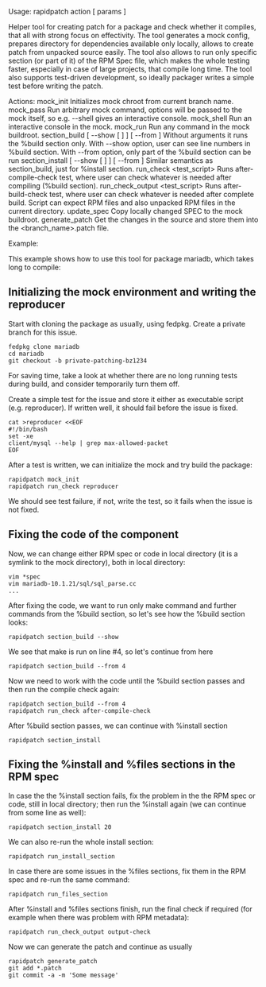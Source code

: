 Usage: rapidpatch action [ params ]

Helper tool for creating patch for a package and check whether it compiles, that all with strong focus on effectivity. The tool generates a mock config, prepares directory for dependencies available only locally, allows to create patch from unpacked source easily. The tool also allows to run only specific section (or part of it) of the RPM Spec file, which makes the whole testing faster, especially in case of large projects, that compile long time. The tool also supports test-driven development, so ideally packager writes a simple test before writing the patch.

Actions:
  mock_init        Initializes mock chroot from current branch name.
  mock_pass        Run arbitrary mock command, options will be passed to the mock itself, so e.g. --shell gives an interactive console.
  mock_shell       Run an interactive console in the mock.
  mock_run         Run any command in the mock buildroot.
  section_build [ --show [ <num> ] ] [ --from <num> ]
                   Without arguments it runs the %build section only. With --show option, user can see line numbers in %build section. With --from
option, only part of the %build section can be run
  section_install [ --show [ <num> ] ] [ --from <num> ]
                   Similar semantics as section_build, just for %install section.
  run_check <test_script>
                   Runs after-compile-check test, where user can check whatever is needed after compiling (%build section).
  run_check_output <test_script>
                   Runs after-build-check test, where user can check whatever is needed after complete build. Script can expect RPM files and also unpacked RPM files in the current directory.
  update_spec      Copy locally changed SPEC to the mock buildroot.
  generate_patch   Get the changes in the source and store them into the <branch_name>.patch file.

Example:

This example shows how to use this tool for package mariadb, which takes long to compile:


## Initializing the mock environment and writing the reproducer

Start with cloning the package as usually, using fedpkg. Create a private branch for this issue.
    
    fedpkg clone mariadb
    cd mariadb
    git checkout -b private-patching-bz1234

For saving time, take a look at whether there are no long running tests during build, and consider temporarily turn them off.

Create a simple test for the issue and store it either as executable script (e.g. reproducer). If written well, it should fail before the issue is fixed.

    cat >reproducer <<EOF
    #!/bin/bash
    set -xe
    client/mysql --help | grep max-allowed-packet
    EOF

After a test is written, we can initialize the mock and try build the package:

    rapidpatch mock_init
    rapidpatch run_check reproducer

We should see test failure, if not, write the test, so it fails when the issue is not fixed.


## Fixing the code of the component

Now, we can change either RPM spec or code in local directory (it is a symlink to the mock directory), both in local directory:

    vim *spec
    vim mariadb-10.1.21/sql/sql_parse.cc
    ...

After fixing the code, we want to run only make command and further commands from the %build section, so let's see how the %build section looks:

    rapidpatch section_build --show

We see that make is run on line #4, so let's continue from here

    rapidpatch section_build --from 4

Now we need to work with the code until the %build section passes and then run the compile check again:

    rapidpatch section_build --from 4
    rapidpatch run_check after-compile-check

After %build section passes, we can continue with %install section

    rapidpatch section_install


## Fixing the %install and %files sections in the RPM spec

In case the the %install section fails, fix the problem in the the RPM spec or code, still in local directory; then run the %install again (we can continue from some line as well):

    rapidpatch section_install 20

We can also re-run the whole install section:

    rapidpatch run_install_section

In case there are some issues in the %files sections, fix them in the RPM spec and re-run the same command:

    rapidpatch run_files_section

After %install and %files sections finish, run the final check if required (for example when there was problem with RPM metadata):

    rapidpatch run_check_output output-check

Now we can generate the patch and continue as usually

    rapidpatch generate_patch
    git add *.patch
    git commit -a -m 'Some message'
